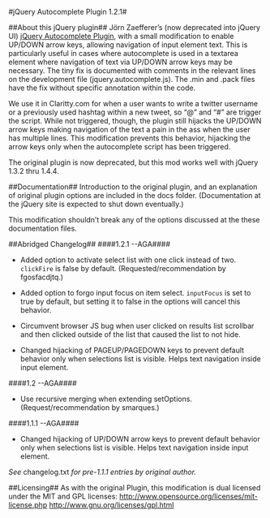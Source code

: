 #jQuery Autocomplete Plugin 1.2.1#

##About this jQuery plugin##
Jörn Zaefferer’s (now deprecated into jQuery UI) [jQuery Autocomplete Plugin](http://bassistance.de/jquery-plugins/jquery-plugin-autocomplete/), with a small modification to enable UP/DOWN arrow keys, allowing navigation of input element text. This is particularly useful in cases where autocomplete is used in a textarea element where navigation of text via UP/DOWN arrow keys may be necessary. The tiny fix is documented with comments in the relevant lines on the development file (jquery.autocomplete.js). The .min and .pack files have the fix without specific annotation within the code.

We use it in Claritty.com for when a user wants to write a twitter username or a previously used hashtag within a new tweet, so “@” and “#” are trigger the script. While not triggered, though, the plugin still hijacks the UP/DOWN arrow keys making navigation of the text a pain in the ass when the user has multiple lines. This modification prevents this behavior, hijacking the arrow keys only when the autocomplete script has been triggered.

The original plugin is now deprecated, but this mod works well with jQuery 1.3.2 thru 1.4.4.

##Documentation##
Introduction to the original plugin, and an explanation of original plugin options are included in the docs folder. (Documentation at the jQuery site is expected to shut down eventually.)

This modification shouldn’t break any of the options discussed at the these documentation files.

##Abridged Changelog##
####1.2.1 --AGA####
* Added option to activate select list with one click instead of two. `clickFire` is false by default. (Requested/recommendation by fgosfacdjtq.)

* Added option to forgo input focus on item select. `inputFocus` is set to true by default, but setting it to false in the options will cancel this behavior.

* Circumvent browser JS bug when user clicked on results list scrollbar and then clicked outside of the list that caused the list to not hide.

* Changed hijacking of PAGEUP/PAGEDOWN keys to prevent default behavior only when selections list is visible. Helps text navigation inside input element.

####1.2 --AGA####
* Use recursive merging when extending setOptions. (Request/recommendation by smarques.)

####1.1.1 --AGA####
* Changed hijacking of UP/DOWN arrow keys to prevent default behavior only when selections list is visible. Helps text navigation inside input element.

_See_ changelog.txt _for pre-1.1.1 entries by original author._

##Licensing##
As with the original Plugin, this modification is dual licensed under the MIT and GPL licenses:
	http://www.opensource.org/licenses/mit-license.php
	http://www.gnu.org/licenses/gpl.html